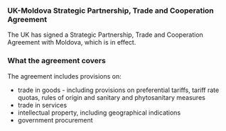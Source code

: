 ### UK-Moldova Strategic Partnership, Trade and Cooperation Agreement

The UK has signed a Strategic Partnership, Trade and Cooperation Agreement with Moldova, which is in effect.

### What the agreement covers

The agreement includes provisions on: 

- trade in goods - including provisions on preferential tariffs, tariff rate quotas, rules of origin and sanitary and phytosanitary measures
- trade in services
- intellectual property, including geographical indications   
- government procurement